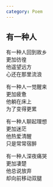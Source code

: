 ```yaml
---
category: Poem
---
```


## 有一种人

有一种人回到故乡  
更加彷徨  
他遥望远方  
心还在那里流浪


有一种人一觉醒来  
更加疲惫  
他躺在床上  
为了变得更累


有一种人聊起理想  
更加迷茫  
他热爱清醒  
只是常常宿醉


有一种人深夜痛哭  
更加凄楚  
他总说放弃  
却向前移动双腿